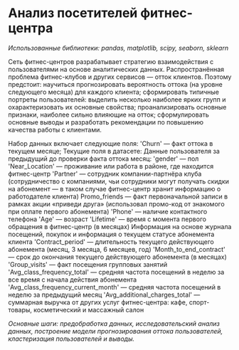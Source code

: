 # Анализ посетителей фитнес-центра
*Использованные библиотеки: pandas, matplotlib, scipy, seaborn, sklearn*

Сеть фитнес-центров разрабатывает стратегию взаимодействия с пользователями на основе аналитических данных.
Распространённая проблема фитнес-клубов и других сервисов — отток клиентов. 
Поэтому предстоит:
научиться прогнозировать вероятность оттока (на уровне следующего месяца) для каждого клиента;
сформировать типичные портреты пользователей: выделить несколько наиболее ярких групп и охарактеризовать их основные свойства;
проанализировать основные признаки, наиболее сильно влияющие на отток;
сформулировать основные выводы и разработать рекомендации по повышению качества работы с клиентами.


Набор данных включает следующие поля:
'Churn' — факт оттока в текущем месяце;
Текущие поля в датасете:
Данные пользователя за предыдущий до проверки факта оттока месяц:
'gender' — пол
'Near_Location' — проживание или работа в районе, где находится фитнес-центр
'Partner' — сотрудник компании-партнёра клуба (сотрудничество с компаниями, чьи сотрудники могут получать скидки на абонемент — в таком случае фитнес-центр хранит информацию о работодателе клиента)
Promo_friends — факт первоначальной записи в рамках акции «приведи друга» (использовал промо-код от знакомого при оплате первого абонемента)
'Phone' — наличие контактного телефона
'Age' — возраст
'Lifetime' — время с момента первого обращения в фитнес-центр (в месяцах)
Информация на основе журнала посещений, покупок и информация о текущем статусе абонемента клиента
'Contract_period' — длительность текущего действующего абонемента (месяц, 3 месяца, 6 месяцев, год)
'Month_to_end_contract' — срок до окончания текущего действующего абонемента (в месяцах)
'Group_visits' — факт посещения групповых занятий
'Avg_class_frequency_total' — средняя частота посещений в неделю за все время с начала действия абонемента
'Avg_class_frequency_current_month' — средняя частота посещений в неделю за предыдущий месяц
'Avg_additional_charges_total' — суммарная выручка от других услуг фитнес-центра: кафе, спорт-товары, косметический и массажный салон

*Основные шаги: предобработка данных, исследовательский анализ данных, построение модели прогнозирования оттока пользователей, кластеризация пользователей и выводы.*
